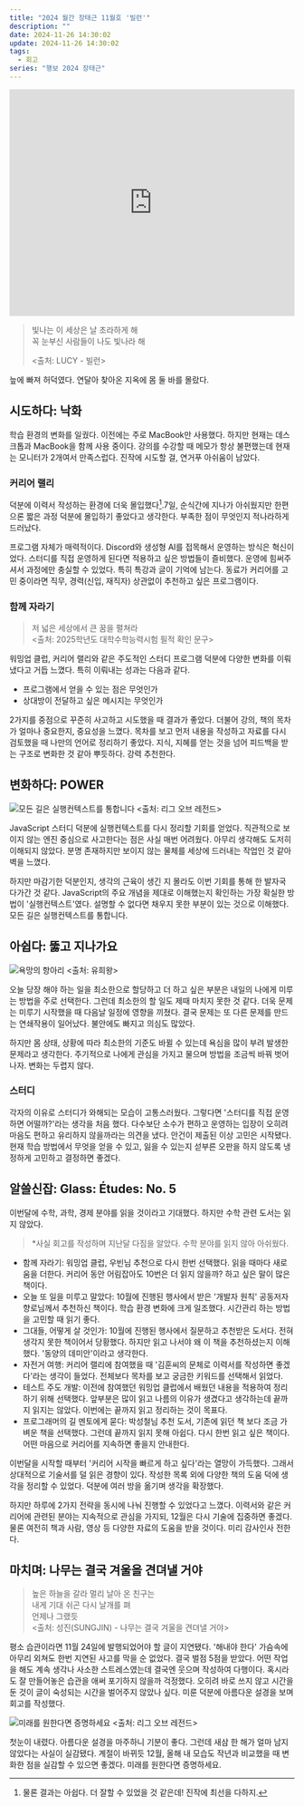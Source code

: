 ```yaml
---
title: "2024 월간 장태근 11월호 '빌런'"
description: ""
date: 2024-11-26 14:30:02
update: 2024-11-26 14:30:02
tags:
  - 회고
series: "행보 2024 장태근"
---
```


<iframe width="100%" height="400" src="https://www.youtube.com/embed/K25eYCAXknQ?si=dLSEUQplr5O0NxSa" title="YouTube video player" frameborder="0" allow="accelerometer; autoplay; clipboard-write; encrypted-media; gyroscope; picture-in-picture; web-share" referrerpolicy="strict-origin-when-cross-origin" allowfullscreen></iframe>

> 빛나는 이 세상은 날 초라하게 해<br>
> 꼭 눈부신 사람들이 나도 빛나라 해
>
> <출처: LUCY - 빌런>

늪에 빠져 허덕였다. 연달아 찾아온 지옥에 몸 둘 바를 몰랐다.

## 시도하다: 낙화

학습 환경의 변화를 일궜다. 이전에는 주로 MacBook만 사용했다. 하지만 현재는 데스크톱과 MacBook을 함께 사용 중이다. 강의를 수강할 때 메모가 항상 불편했는데
현재는 모니터가 2개여서 만족스럽다. 진작에 시도할 걸, 연거푸 아쉬움이 남았다.

### 커리어 랠리

덕분에 이력서 작성하는 환경에 더욱 몰입했다[^1].7일, 순식간에 지나가 아쉬웠지만 한편으론 짧은 과정 덕분에 몰입하기 좋았다고 생각한다.
부족한 점이 무엇인지 적나라하게 드러났다.

프로그램 자체가 매력적이다. Discord와 생성형 AI를 접목해서 운영하는 방식은 혁신이었다. 스터디를 직접 운영하게 된다면 적용하고 싶은 방법들이 즐비했다. 운영에 힘써주셔서 과정에만 충실할 수
있었다. 특히 특강과 글이 기억에 남는다. 동료가 커리어를 고민 중이라면 직무, 경력(신입, 재직자) 상관없이 추천하고 싶은 프로그램이다.

### 함께 자라기

> 저 넓은 세상에서 큰 꿈을 펼쳐라 <br>
> <출처: 2025학년도 대학수학능력시험 필적 확인 문구>

워밍업 클럽, 커리어 랠리와 같은 주도적인 스터디 프로그램 덕분에 다양한 변화를 이뤄냈다고 거듭 느꼈다. 특히 이뤄내는 성과는 다음과 같다.

- 프로그램에서 얻을 수 있는 점은 무엇인가
- 상대방이 전달하고 싶은 메시지는 무엇인가

2가지를 중점으로 꾸준히 사고하고 시도했을 때 결과가 좋았다. 더불어 강의, 책의 목차가 얼마나 중요한지, 중요성을 느꼈다. 목차를 보고 먼저 내용을 작성하고 자료를 다시 검토했을 때
나만의 언어로 정리하기 좋았다. 지식, 지혜를 얻는 것을 넘어 피드백을 받는 구조로 변화한 것 같아 뿌듯하다. 강력 추천한다.

## 변화하다: POWER

![모든 길은 실행컨텍스트를 통합니다 <출처: 리그 오브 레전드>](worlds-2023-faker.avif)

JavaScript 스터디 덕분에 실행컨텍스트를 다시 정리할 기회를 얻었다. 직관적으로 보이지 않는 엔진 중심으로 사고한다는 점은 사실 매번 어려웠다. 아무리 생각해도 도저히 이해되지 않았다.
분명 존재하지만 보이지 않는 물체를 세상에 드러내는 작업인 것 같아 벽을 느꼈다.

하지만 마감기한 덕분인지, 생각의 근육이 생긴 지 몰라도 이번 기회를 통해 한 발자국 다가간 것 같다. JavaScript의 주요 개념을 제대로 이해했는지 확인하는 가장 확실한 방법이 '실행컨텍스트'였다.
설명할 수 없다면 채우지 못한 부분이 있는 것으로 이해했다. 모든 길은 실행컨텍스트를 통합니다.

## 아쉽다: 뚫고 지나가요

![욕망의 항아리 <출처: 유희왕>](yu-gi-oh.avif)

오늘 당장 해야 하는 일을 최소한으로 할당하고 더 하고 싶은 부분은 내일의 나에게 미루는 방법을 주로 선택한다. 그런데 최소한의 할 일도 제때 마치지 못한 것 같다. 더욱 문제는 미루기 시작했을 때
다음날 일정에 영향을 끼쳤다. 결국 문제는 또 다른 문제를 만드는 연쇄작용이 일어났다. 불안에도 빠지고 의심도 많았다.

하지만 몸 상태, 상황에 따라 최소한의 기준도 바뀔 수 있는데 욕심을 많이 부려 발생한 문제라고 생각한다. 주기적으로 나에게 관심을 가지고 물으며 방법을 조금씩 바꿔 벗어나자. 변화는 두렵지 않다.

### 스터디

각자의 이유로 스터디가 와해되는 모습이 고통스러웠다. 그렇다면 '스터디를 직접 운영하면 어떨까?'라는 생각을 처음 했다.
다수보단 소수가 편하고 운영하는 입장이 오히려 마음도 편하고 유리하지 않을까라는 의견을 냈다.
안건이 제출된 이상 고민은 시작됐다. 현재 학습 방법에서 무엇을 얻을 수 있고, 잃을 수 있는지 섣부른 오판을 하지 않도록 냉정하게 고민하고 결정하면 좋겠다.

## 알쓸신잡: Glass: Études: No. 5

이번달에 수학, 과학, 경제 분야를 읽을 것이라고 기대했다. 하지만 수학 관련 도서는 읽지 않았다.

> *사실 회고를 작성하며 지난달 다짐을 알았다. 수학 분야를 읽지 않아 아쉬웠다.

- 함께 자라기: 워밍업 클럽, 우빈님 추천으로 다시 한번 선택했다. 읽을 때마다 새로움을 더한다. 커리어 동안 어림잡아도 10번은 더 읽지 않을까? 하고 싶은 말이 많은 책이다.
- 오늘 또 일을 미루고 말았다: 10월에 진행된 행사에서 받은 '개발자 원칙' 공동저자 향로님께서 추천하신 책이다. 학습 환경 변화에 크게 일조했다. 시간관리 하는 방법을 고민할 때 읽기 좋다.
- 그대들, 어떻게 살 것인가: 10월에 진행된 행사에서 질문하고 추천받은 도서다. 전혀 생각지 못한 책이어서 당황했다. 하지만 읽고 나서야 왜 이 책을 추천하셨는지 이해했다. '동양의 데미안'이라고 생각한다.
- 자전거 여행: 커리어 랠리에 참여했을 때 '김훈씨의 문체로 이력서를 작성하면 좋겠다'라는 생각이 들었다. 전체보다 목차를 보고 궁금한 키워드를 선택해서 읽었다.
- 테스트 주도 개발: 이전에 참여했던 워밍업 클럽에서 배웠던 내용을 적용하여 정리하기 위해 선택했다. 앞부분은 많이 읽고 나름의 이유가 생겼다고 생각하는데 끝까지 읽지는 않았다. 이번에는 끝까지 읽고
  정리하는 것이 목표다.
- 프로그래머의 길 멘토에게 묻다: 박성철님 추천 도서, 기존에 읽던 책 보다 조금 가벼운 책을 선택했다. 그런데 끝까지 읽지 못해 아쉽다. 다시 한번 읽고 싶은 책이다. 어떤 마음으로 커리어를 지속하면 좋을지
  안내한다.

이번달을 시작할 때부터 '커리어 시작을 빠르게 하고 싶다'라는 열망이 가득했다. 그래서 상대적으로 기술서를 덜 읽은 경향이 있다. 작성한 목록 외에 다양한 책의 도움 덕에 생각을 정리할 수 있었다.
덕분에 여러 방을 옮기며 생각을 확장했다.

하지만 하루에 2가지 전략을 동시에 나눠 진행할 수 있었다고 느꼈다. 이력서와 같은 커리어에 관련된 분야는 지속적으로 관심을 가지되, 12월은 다시 기술에 집중하면 좋겠다.
물론 여전히 책과 사람, 영상 등 다양한 자료의 도움을 받을 것이다. 미리 감사인사 전한다.

## 마치며: 나무는 결국 겨울을 견뎌낼 거야

> 높은 하늘을 갈라 멀리 날아 온 친구는<br>
> 내게 기대 쉬곤 다시 날개를 펴<br>
> 언제나 그랬듯<br>
> <출처: 성진(SUNGJIN) - 나무는 결국 겨울을 견뎌낼 거야>

평소 습관이라면 11월 24일에 발행되었어야 할 글이 지연됐다. '해내야 한다' 가슴속에 아무리 외쳐도 한번 지연된 사고를 막을 순 없었다. 결국 벌점 5점을 받았다. 어떤 작업을 해도 계속 생각나 사소한
스트레스였는데 결국엔 웃으며 작성하여 다행이다. 혹시라도 잘 만들어놓은 습관을 애써 포기하지 않을까 걱정했다. 오히려 바로 쓰지 않고 시간을 둔 것이 글이 숙성되는 시간을 벌어주지 않았나 싶다. 미룬 덕분에
아름다운 설경을 보며 회고를 작성했다.

![미래를 원한다면 증명하세요 <출처: 리그 오브 레전드>](prove-it.avif)

첫눈이 내렸다. 아름다운 설경을 마주하니 기분이 좋다. 그런데 새삼 한 해가 얼마 남지 않았다는 사실이 실감됐다. 계절이 바뀌듯 12월, 올해 내 모습도 작년과 비교했을 때 변화한 점을
실감할 수 있으면 좋겠다. 미래를 원한다면 증명하세요.

[^1]: 물론 결과는 아쉽다. 더 잘할 수 있었을 것 같은데! 진작에 최선을 다하지.

